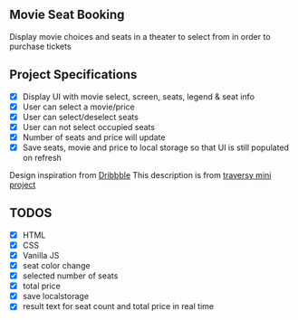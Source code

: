 ## Movie Seat Booking

Display movie choices and seats in a theater to select from in order to purchase tickets

## Project Specifications

- [x] Display UI with movie select, screen, seats, legend & seat info
- [x] User can select a movie/price
- [x] User can select/deselect seats
- [x] User can not select occupied seats
- [x] Number of seats and price will update
- [x] Save seats, movie and price to local storage so that UI is still populated on refresh

Design inspiration from [Dribbble](https://dribbble.com/shots/3628370-Movie-Seat-Booking)
This description is from [traversy mini project](https://github.com/bradtraversy/vanillawebprojects/tree/master/movie-seat-booking)

## TODOS

- [x] HTML
- [x] CSS
- [x] Vanilla JS
- [x] seat color change
- [x] selected number of seats
- [x] total price
- [x] save localstorage
- [x] result text for seat count and total price in real time
